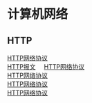 # 计算机网络
## HTTP  
[HTTP网络协议]()    
[HTTP报文]()         
[HTTP网络协议]()    
[HTTP网络协议]()    
[HTTP网络协议]()    
[HTTP网络协议]()    
